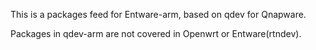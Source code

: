 This is a packages feed for Entware-arm, based on qdev for Qnapware.

Packages in qdev-arm are not covered in Openwrt or Entware(rtndev).

